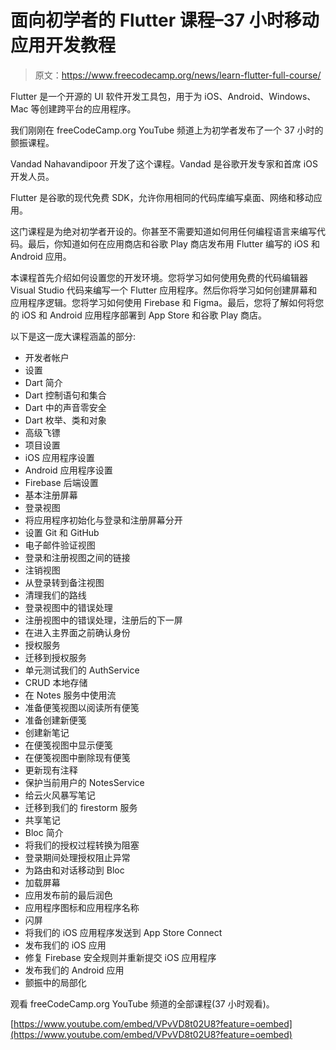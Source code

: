 # 面向初学者的 Flutter 课程–37 小时移动应用开发教程

> 原文：<https://www.freecodecamp.org/news/learn-flutter-full-course/>

Flutter 是一个开源的 UI 软件开发工具包，用于为 iOS、Android、Windows、Mac 等创建跨平台的应用程序。

我们刚刚在 freeCodeCamp.org YouTube 频道上为初学者发布了一个 37 小时的颤振课程。

Vandad Nahavandipoor 开发了这个课程。Vandad 是谷歌开发专家和首席 iOS 开发人员。

Flutter 是谷歌的现代免费 SDK，允许你用相同的代码库编写桌面、网络和移动应用。

这门课程是为绝对初学者开设的。你甚至不需要知道如何用任何编程语言来编写代码。最后，你知道如何在应用商店和谷歌 Play 商店发布用 Flutter 编写的 iOS 和 Android 应用。

本课程首先介绍如何设置您的开发环境。您将学习如何使用免费的代码编辑器 Visual Studio 代码来编写一个 Flutter 应用程序。然后你将学习如何创建屏幕和应用程序逻辑。您将学习如何使用 Firebase 和 Figma。最后，您将了解如何将您的 iOS 和 Android 应用程序部署到 App Store 和谷歌 Play 商店。

以下是这一庞大课程涵盖的部分:

*   开发者帐户
*   设置
*   Dart 简介
*   Dart 控制语句和集合
*   Dart 中的声音零安全
*   Dart 枚举、类和对象
*   高级飞镖
*   项目设置
*   iOS 应用程序设置
*   Android 应用程序设置
*   Firebase 后端设置
*   基本注册屏幕
*   登录视图
*   将应用程序初始化与登录和注册屏幕分开
*   设置 Git 和 GitHub
*   电子邮件验证视图
*   登录和注册视图之间的链接
*   注销视图
*   从登录转到备注视图
*   清理我们的路线
*   登录视图中的错误处理
*   注册视图中的错误处理，注册后的下一屏
*   在进入主界面之前确认身份
*   授权服务
*   迁移到授权服务
*   单元测试我们的 AuthService
*   CRUD 本地存储
*   在 Notes 服务中使用流
*   准备便笺视图以阅读所有便笺
*   准备创建新便笺
*   创建新笔记
*   在便笺视图中显示便笺
*   在便笺视图中删除现有便笺
*   更新现有注释
*   保护当前用户的 NotesService
*   给云火风暴写笔记
*   迁移到我们的 firestorm 服务
*   共享笔记
*   Bloc 简介
*   将我们的授权过程转换为阻塞
*   登录期间处理授权阻止异常
*   为路由和对话移动到 Bloc
*   加载屏幕
*   应用发布前的最后润色
*   应用程序图标和应用程序名称
*   闪屏
*   将我们的 iOS 应用程序发送到 App Store Connect
*   发布我们的 iOS 应用
*   修复 Firebase 安全规则并重新提交 iOS 应用程序
*   发布我们的 Android 应用
*   颤振中的局部化

观看 freeCodeCamp.org YouTube 频道的全部课程(37 小时观看)。

[https://www.youtube.com/embed/VPvVD8t02U8?feature=oembed](https://www.youtube.com/embed/VPvVD8t02U8?feature=oembed)